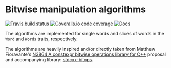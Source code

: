 # Bitwise manipulation algorithms

[![Travis build status][travis-shield]][travis] [![Coveralls.io code coverage][coveralls-shield]][coveralls] [![Docs][docs-shield]][docs]

<!---
clippy linting doesn't seem to work
[![Clippy Linting Result](https://clippy.bashy.io/github/gnzlbh/bitwise/master/badge.svg)]
-->

The algorithms are implemented for single words and slices of words in the
`Word` and `Words` traits, respectively.

The algorithms are heavily inspired and/or directly taken from Matthew
Fioravante's
[N3864 A constexpr bitwise operations library for C++](http://www.open-std.org/jtc1/sc22/wg21/docs/papers/2014/n3864.html)
proposal and accompanying library:
[stdcxx-bitops](https://github.com/fmatthew5876/stdcxx-bitops).

<!-- Links -->
[travis-shield]: https://img.shields.io/travis/gnzlbg/bitwise.svg?style=flat-square
[travis]: https://travis-ci.org/gnzlbg/bitwise
[coveralls-shield]: https://img.shields.io/coveralls/gnzlbg/bitwise.svg?style=flat-square
[coveralls]: https://coveralls.io/github/gnzlbg/bitwise
[docs-shield]: https://img.shields.io/badge/docs-online-blue.svg?style=flat-square
[docs]: https://gnzlbg.github.io/bitwise

